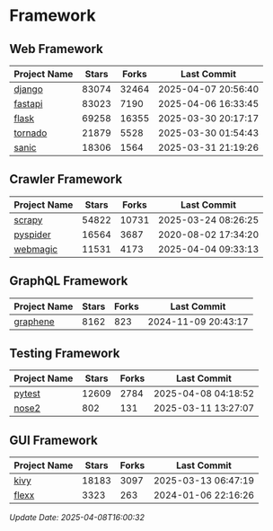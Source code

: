 # Framework

## Web Framework
| Project Name | Stars | Forks | Last Commit |
| ------------ | ----- | ----- | ----------- |
| [django](https://github.com/django/django) | 83074 | 32464 | 2025-04-07 20:56:40 |
| [fastapi](https://github.com/fastapi/fastapi) | 83023 | 7190 | 2025-04-06 16:33:45 |
| [flask](https://github.com/pallets/flask) | 69258 | 16355 | 2025-03-30 20:17:17 |
| [tornado](https://github.com/tornadoweb/tornado) | 21879 | 5528 | 2025-03-30 01:54:43 |
| [sanic](https://github.com/sanic-org/sanic) | 18306 | 1564 | 2025-03-31 21:19:26 |

## Crawler Framework
| Project Name | Stars | Forks | Last Commit |
| ------------ | ----- | ----- | ----------- |
| [scrapy](https://github.com/scrapy/scrapy) | 54822 | 10731 | 2025-03-24 08:26:25 |
| [pyspider](https://github.com/binux/pyspider) | 16564 | 3687 | 2020-08-02 17:34:20 |
| [webmagic](https://github.com/code4craft/webmagic) | 11531 | 4173 | 2025-04-04 09:33:13 |

## GraphQL Framework
| Project Name | Stars | Forks | Last Commit |
| ------------ | ----- | ----- | ----------- |
| [graphene](https://github.com/graphql-python/graphene) | 8162 | 823 | 2024-11-09 20:43:17 |

## Testing Framework
| Project Name | Stars | Forks | Last Commit |
| ------------ | ----- | ----- | ----------- |
| [pytest](https://github.com/pytest-dev/pytest) | 12609 | 2784 | 2025-04-08 04:18:52 |
| [nose2](https://github.com/nose-devs/nose2) | 802 | 131 | 2025-03-11 13:27:07 |

## GUI Framework
| Project Name | Stars | Forks | Last Commit |
| ------------ | ----- | ----- | ----------- |
| [kivy](https://github.com/kivy/kivy) | 18183 | 3097 | 2025-03-13 06:47:19 |
| [flexx](https://github.com/flexxui/flexx) | 3323 | 263 | 2024-01-06 22:16:26 |

*Update Date: 2025-04-08T16:00:32*